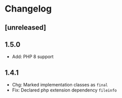 # Changelog

## [unreleased]

## 1.5.0

- Add: PHP 8 support

## 1.4.1

- Chg: Marked implementation classes as `final`
- Fix: Declared php extension dependency `fileinfo`
